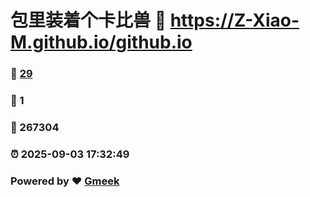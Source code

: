 # 包里装着个卡比兽 :link: https://Z-Xiao-M.github.io/github.io 
### :page_facing_up: [29](https://Z-Xiao-M.github.io/github.io/tag.html) 
### :speech_balloon: 1 
### :hibiscus: 267304 
### :alarm_clock: 2025-09-03 17:32:49 
### Powered by :heart: [Gmeek](https://github.com/Meekdai/Gmeek)
